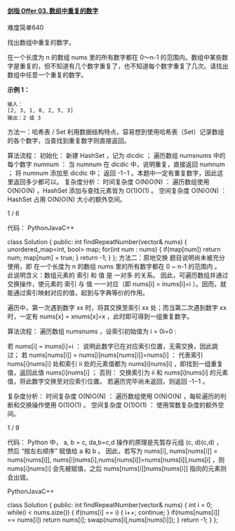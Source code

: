 #### [剑指 Offer 03. 数组中重复的数字](https://leetcode-cn.com/problems/shu-zu-zhong-zhong-fu-de-shu-zi-lcof/)

难度简单640

找出数组中重复的数字。


在一个长度为 n 的数组 nums 里的所有数字都在 0～n-1 的范围内。数组中某些数字是重复的，但不知道有几个数字重复了，也不知道每个数字重复了几次。请找出数组中任意一个重复的数字。

**示例 1：**

```
输入：
[2, 3, 1, 0, 2, 5, 3]
输出：2 或 3 
```



方法一：哈希表 / Set
利用数据结构特点，容易想到使用哈希表（Set）记录数组的各个数字，当查找到重复数字则直接返回。

算法流程：
初始化： 新建 HashSet ，记为 dicdic ；
遍历数组 numsnums 中的每个数字 numnum ：
当 numnum 在 dicdic 中，说明重复，直接返回 numnum ；
将 numnum 添加至 dicdic 中；
返回 -1−1 。本题中一定有重复数字，因此这里返回多少都可以。
复杂度分析：
时间复杂度 O(N)O(N) ： 遍历数组使用 O(N)O(N) ，HashSet 添加与查找元素皆为 O(1)O(1) 。
空间复杂度 O(N)O(N) ： HashSet 占用 O(N)O(N) 大小的额外空间。

1 / 6

代码：
PythonJavaC++

class Solution {
public:
    int findRepeatNumber(vector<int>& nums) {
        unordered_map<int, bool> map;
        for(int num : nums) {
            if(map[num]) return num;
            map[num] = true;
        }
        return -1;
    }
};
方法二：原地交换
题目说明尚未被充分使用，即 在一个长度为 n 的数组 nums 里的所有数字都在 0 ~ n-1 的范围内 。 此说明含义：数组元素的 索引 和 值 是 一对多 的关系。
因此，可遍历数组并通过交换操作，使元素的 索引 与 值 一一对应（即 nums[i] = inums[i]=i ）。因而，就能通过索引映射对应的值，起到与字典等价的作用。



遍历中，第一次遇到数字 xx 时，将其交换至索引 xx 处；而当第二次遇到数字 xx 时，一定有 nums[x] = xnums[x]=x ，此时即可得到一组重复数字。

算法流程：
遍历数组 numsnums ，设索引初始值为 i = 0i=0 :

若 nums[i] = inums[i]=i ： 说明此数字已在对应索引位置，无需交换，因此跳过；
若 nums[nums[i]] = nums[i]nums[nums[i]]=nums[i] ： 代表索引 nums[i]nums[i] 处和索引 ii 处的元素值都为 nums[i]nums[i] ，即找到一组重复值，返回此值 nums[i]nums[i] ；
否则： 交换索引为 ii 和 nums[i]nums[i] 的元素值，将此数字交换至对应索引位置。
若遍历完毕尚未返回，则返回 -1−1 。

复杂度分析：
时间复杂度 O(N)O(N) ： 遍历数组使用 O(N)O(N) ，每轮遍历的判断和交换操作使用 O(1)O(1) 。
空间复杂度 O(1)O(1) ： 使用常数复杂度的额外空间。

1 / 9

代码：
Python 中， a, b = c, da,b=c,d 操作的原理是先暂存元组 (c, d)(c,d) ，然后 “按左右顺序” 赋值给 a 和 b 。
因此，若写为 nums[i], nums[nums[i]] = nums[nums[i]], nums[i]nums[i],nums[nums[i]]=nums[nums[i]],nums[i] ，则 nums[i]nums[i] 会先被赋值，之后 nums[nums[i]]nums[nums[i]] 指向的元素则会出错。

PythonJavaC++

class Solution {
public:
    int findRepeatNumber(vector<int>& nums) {
        int i = 0;
        while(i < nums.size()) {
            if(nums[i] == i) {
                i++;
                continue;
            }
            if(nums[nums[i]] == nums[i])
                return nums[i];
            swap(nums[i],nums[nums[i]]);
        }
        return -1;
    }
};


